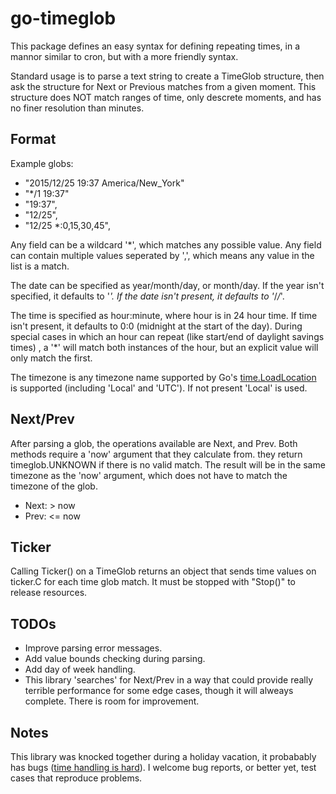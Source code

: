 # go-timeglob

This package defines an easy syntax for defining repeating times, in a mannor similar to cron, but with a more friendly syntax.

Standard usage is to parse a text string to create a TimeGlob structure, then ask the structure for Next or Previous matches from a given moment. This structure does NOT match ranges of time, only descrete moments, and has no finer resolution than minutes.

## Format ##

Example globs:
* "2015/12/25 19:37 America/New_York"
* "*/1 19:37"
*	"19:37",
*	"12/25",
*	"12/25 *:0,15,30,45",

Any field can be a wildcard '*', which matches any possible value. Any field can contain multiple values seperated by ',', which means any value in the list is a match.

The date can be specified as year/month/day, or month/day. If the year isn't specified, it defaults to '*'. If the date isn't present, it defaults to '*/*/*'.

The time is specified as hour:minute, where hour is in 24 hour time. If time isn't present, it defaults to 0:0 (midnight at the start of the day). During special cases in which an hour can repeat (like start/end of daylight savings times) , a '*' will match both instances of the hour, but an explicit value will only match the first.

The timezone is any timezone name supported by Go's [time.LoadLocation](https://golang.org/pkg/time/#LoadLocation) is supported (including 'Local' and 'UTC'). If not present 'Local' is used.

## Next/Prev ##

After parsing a glob, the operations available are Next, and Prev. Both methods require a 'now' argument that they calculate from. they return timeglob.UNKNOWN if there is no valid match. The result will be in the same timezone as the 'now' argument, which does not have to match the timezone of the glob.

* Next: > now
* Prev: <= now

## Ticker ##

Calling Ticker() on a TimeGlob returns an object that sends time values on
ticker.C for each time glob match. It must be stopped with "Stop()" to release
resources.

## TODOs ##
* Improve parsing error messages.
* Add value bounds checking during parsing.
* Add day of week handling.
* This library 'searches' for Next/Prev in a way that could provide really terrible performance for some edge cases, though it will alweays complete. There is room for improvement.

## Notes ##

This library was knocked together during a holiday vacation, it probabably has bugs ([time handling is hard](http://infiniteundo.com/post/25326999628/falsehoods-programmers-believe-about-time)). I welcome bug reports, or better yet, test cases that reproduce problems.
